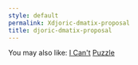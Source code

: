 ```yaml
---
style: default
permalink: Xdjoric-dmatix-proposal
title: djoric-dmatix-proposal
---
```

You may also like:
[I Can't](http://scp-wiki.net/i-can-t)
[Puzzle](http://scp-wiki.net/puzzle)